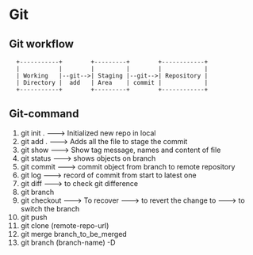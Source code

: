 # Git

## Git workflow

```
  +-----------+        +---------+        +------------+
  |           |        |         |        |            |
  | Working   |--git-->| Staging |--git-->| Repository |
  | Directory |  add   | Area    | commit |            |
  +-----------+        +---------+        +------------+
```

## **Git-command**     
  1. git init . ---> Initialized new repo in local    
  2. git add .  ---> Adds all the file to stage the commit    
  3. git show   ---> Show tag message, names and content of file
  4. git status ---> shows objects on branch 
  5. git commit ---> commit object from branch to remote repository
  6. git log  ---> record of commit from start to latest one    
  7. git diff ---> to check git difference     
  8. git branch   
  9. git checkout ---> To recover ---> to revert the change to ---> to switch the branch   
  10. git push    
  11. git clone (remote-repo-url)    
  12. git merge branch_to_be_merged
  13. git branch (branch-name) -D

